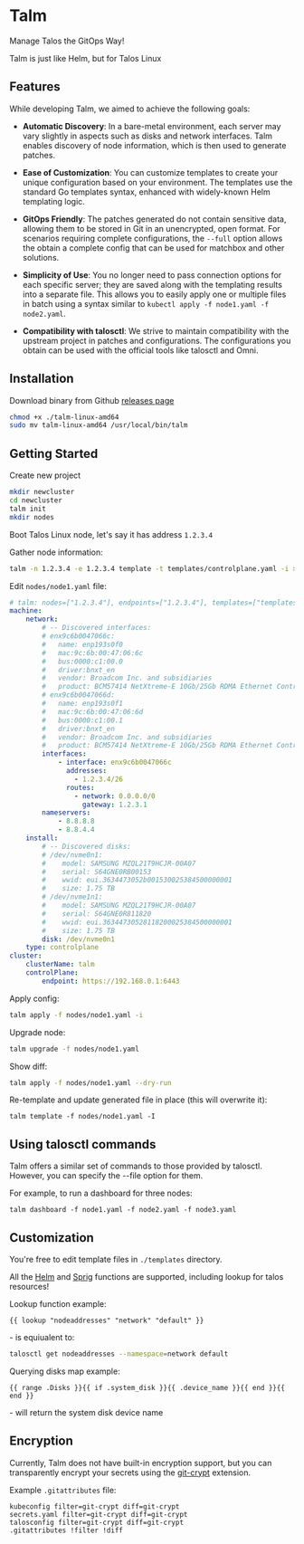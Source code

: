# Talm

Manage Talos the GitOps Way!

Talm is just like Helm, but for Talos Linux

## Features

While developing Talm, we aimed to achieve the following goals:

- **Automatic Discovery**: In a bare-metal environment, each server may vary
slightly in aspects such as disks and network interfaces.
Talm enables discovery of node information, which is then used to generate patches.

- **Ease of Customization**: You can customize templates to create your unique
configuration based on your environment. The templates use the standard
Go templates syntax, enhanced with widely-known Helm templating logic.

- **GitOps Friendly**: The patches generated do not contain sensitive data,
allowing them to be stored in Git in an unencrypted, open format. For scenarios
requiring complete configurations, the `--full` option allows the obtain
a complete config that can be used for matchbox and other solutions.

- **Simplicity of Use**: You no longer need to pass connection options for each
specific server; they are saved along with the templating results into
a separate file. This allows you to easily apply one or multiple files in batch
using a syntax similar to `kubectl apply -f node1.yaml -f node2.yaml`.

- **Compatibility with talosctl**: We strive to maintain compatibility with the upstream
project in patches and configurations. The configurations you obtain can be used
with the official tools like talosctl and Omni.


## Installation

Download binary from Github [releases page](https://github.com/cozystack/talm/releases/latest)

```bash
chmod +x ./talm-linux-amd64
sudo mv talm-linux-amd64 /usr/local/bin/talm
```

## Getting Started

Create new project
```bash
mkdir newcluster
cd newcluster
talm init
mkdir nodes
```

Boot Talos Linux node, let's say it has address `1.2.3.4`

Gather node information:
```bash
talm -n 1.2.3.4 -e 1.2.3.4 template -t templates/controlplane.yaml -i > nodes/node1.yaml
```

Edit `nodes/node1.yaml` file:
```yaml
# talm: nodes=["1.2.3.4"], endpoints=["1.2.3.4"], templates=["templates/controlplane.yaml"]
machine:
    network:
        # -- Discovered interfaces:
        # enx9c6b0047066c:
        #   name: enp193s0f0
        #   mac:9c:6b:00:47:06:6c
        #   bus:0000:c1:00.0
        #   driver:bnxt_en
        #   vendor: Broadcom Inc. and subsidiaries
        #   product: BCM57414 NetXtreme-E 10Gb/25Gb RDMA Ethernet Controller)
        # enx9c6b0047066d:
        #   name: enp193s0f1
        #   mac:9c:6b:00:47:06:6d
        #   bus:0000:c1:00.1
        #   driver:bnxt_en
        #   vendor: Broadcom Inc. and subsidiaries
        #   product: BCM57414 NetXtreme-E 10Gb/25Gb RDMA Ethernet Controller)
        interfaces:
            - interface: enx9c6b0047066c
              addresses:
                - 1.2.3.4/26
              routes:
                - network: 0.0.0.0/0
                  gateway: 1.2.3.1
        nameservers:
            - 8.8.8.8
            - 8.8.4.4
    install:
        # -- Discovered disks:
        # /dev/nvme0n1:
        #    model: SAMSUNG MZQL21T9HCJR-00A07
        #    serial: S64GNE0RB00153
        #    wwid: eui.3634473052b001530025384500000001
        #    size: 1.75 TB
        # /dev/nvme1n1:
        #    model: SAMSUNG MZQL21T9HCJR-00A07
        #    serial: S64GNE0R811820
        #    wwid: eui.36344730528118200025384500000001
        #    size: 1.75 TB
        disk: /dev/nvme0n1
    type: controlplane
cluster:
    clusterName: talm
    controlPlane:
        endpoint: https://192.168.0.1:6443
```

Apply config:
```bash
talm apply -f nodes/node1.yaml -i
```

Upgrade node:
```bash
talm upgrade -f nodes/node1.yaml
```

Show diff:
```bash
talm apply -f nodes/node1.yaml --dry-run
```

Re-template and update generated file in place (this will overwrite it):
```
talm template -f nodes/node1.yaml -I
```

## Using talosctl commands

Talm offers a similar set of commands to those provided by talosctl.
However, you can specify the --file option for them.

For example, to run a dashboard for three nodes:

```
talm dashboard -f node1.yaml -f node2.yaml -f node3.yaml
```

## Customization

You're free to edit template files in `./templates` directory.

All the [Helm](https://helm.sh/docs/chart_template_guide/functions_and_pipelines/) and [Sprig](https://masterminds.github.io/sprig/) functions are supported, including lookup for talos resources!

Lookup function example:

```helm
{{ lookup "nodeaddresses" "network" "default" }}
```

\- is equiualent to:

```bash
talosctl get nodeaddresses --namespace=network default
```


Querying disks map example:

```helm
{{ range .Disks }}{{ if .system_disk }}{{ .device_name }}{{ end }}{{ end }}
```

\- will return the system disk device name


## Encryption

Currently, Talm does not have built-in encryption support, but you can transparently encrypt your secrets using the [git-crypt](https://github.com/AGWA/git-crypt) extension.

Example `.gitattributes` file:

```
kubeconfig filter=git-crypt diff=git-crypt
secrets.yaml filter=git-crypt diff=git-crypt
talosconfig filter=git-crypt diff=git-crypt
.gitattributes !filter !diff
```
